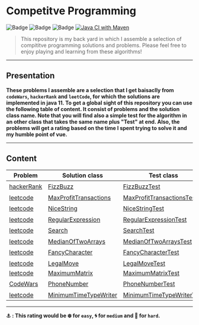 # Competitve Programming

![Badge](https://img.shields.io/badge/Problems-Solving-black) ![Badge](https://img.shields.io/badge/JUnit-5.7.1-brightgreen) ![Badge](https://img.shields.io/badge/JDK-11-brightgreen) [![Java CI with Maven](https://github.com/abdorah/CP/actions/workflows/maven.yml/badge.svg)](https://github.com/abdorah/CP/actions/workflows/maven.yml)


> This repository is my back yard in which I assemble a selection of compititve programming solutions and problems. Please feel free to enjoy playing and learning from these algorithms!

---

## Presentation

**These problems I assemble are a selection that I get baisaclly from `codeWars`, `hackerRank` and `leetCode`, for which the solutions are implemented in java 11. To get a global sight of this repository you can use the following table of content. It consist of problems and the solution class name. Note that you will find also a simple test for the algorithm in an other class that takes the same name plus "Test" at end. Also, the problems will get a rating based on the time I spent trying to solve it and my humble point of vue.**

---

## Content

| Problem | Solution class | Test class | level |
| --- | --- | --- | --- |
| [hackerRank](https://www.hackerrank.com/test/143hd7jsid6/questions/521e954e6ff11) | [FizzBuzz](https://github.com/abdorah/CP/blob/master/src/main/java/com/FizzBuzz.java) | [FizzBuzzTest](https://github.com/abdorah/CP/blob/master/src/test/java/com/FizzBuzzTest.java) | :snowflake: |
| [leetcode](https://leetcode.com/problems/best-time-to-buy-and-sell-stock-iii/) | [MaxProfitTransactions](https://github.com/abdorah/CP/blob/master/src/main/java/com/MaxProfitTransactions.java) | [MaxProfitTransactionsTest](https://github.com/abdorah/CP/blob/master/src/test/java/com/MaxProfitTransactionsTest.java) | :ocean: |
| [leetcode](https://leetcode.com/problems/longest-nice-substring/) | [NiceString](https://github.com/abdorah/CP/blob/master/src/main/java/com/NiceString.java) | [NiceStringTest](https://github.com/abdorah/CP/blob/master/src/test/java/com/NiceStringTest.java) | :snowflake: |
| [leetcode](https://leetcode.com/problems/regular-expression-matching/) | [RegularExpression](https://github.com/abdorah/CP/blob/master/src/main/java/com/RegularExpression.java) | [RegularExpressionTest](https://github.com/abdorah/CP/blob/master/src/test/java/com/RegularExpressionTest.java) | :ocean: |
| [leetcode](https://leetcode.com/problems/search-suggestions-system/) | [Search](https://github.com/abdorah/CP/blob/master/src/main/java/com/Search.java) | [SearchTest](https://github.com/abdorah/CP/blob/master/src/test/java/com/SearchTest.java) | :snowflake: |
| [leetcode](https://leetcode.com/problems/median-of-two-sorted-arrays/) | [MedianOfTwoArrays](https://github.com/abdorah/CP/blob/master/src/main/java/com/MedianOfTwoArrays.java) | [MedianOfTwoArraysTest](https://github.com/abdorah/CP/blob/master/src/test/java/com/MedianOfTwoArraysTest.java) | :ocean: |
| [leetcode](https://leetcode.com/problems/delete-characters-to-make-fancy-string/) | [FancyCharacter](https://github.com/abdorah/CP/blob/master/src/main/java/com/FancyCharacter.java) | [FancyCharacterTest](https://github.com/abdorah/CP/blob/master/src/test/java/com/FancyCharacterTest.java) | :snowflake: |
| [leetcode](https://leetcode.com/problems/check-if-move-is-legal/) | [LegalMove](https://github.com/abdorah/CP/blob/master/src/main/java/com/LegalMove.java) | [LegalMoveTest](https://github.com/abdorah/CP/blob/master/src/test/java/com/LegalMoveTest.java) | :ocean: |
| [leetcode](https://leetcode.com/problems/maximum-matrix-sum/) | [MaximumMatrix](https://github.com/abdorah/CP/blob/master/src/main/java/com/MaximumMatrix.java) | [MaximumMatrixTest](https://github.com/abdorah/CP/blob/master/src/test/java/com/MaximumMatrixTest.java) | :cyclone: |
| [CodeWars](https://www.codewars.com/kata/525f50e3b73515a6db000b83/train/java) | [PhoneNumber](https://github.com/abdorah/CP/blob/master/src/main/java/com/PhoneNumber.java) | [PhoneNumberTest](https://github.com/abdorah/CP/blob/master/src/test/java/com/PhoneNumberTest.java) | :snowflake: |
| [leetcode](https://leetcode.com/problems/minimum-time-to-type-word-using-special-typewriter/) | [MinimumTimeTypeWriter](https://github.com/abdorah/CP/blob/master/src/main/java/com/MinimumTimeTypeWriter.java) | [MinimumTimeTypeWriterTest](https://github.com/abdorah/CP/blob/master/src/test/java/com/MinimumTimeTypeWriterTest.java) | :cyclone: |

---

**⚓ : This rating would be :snowflake: for `easy`, :cyclone: for `medium` and :ocean: for `hard`.**
